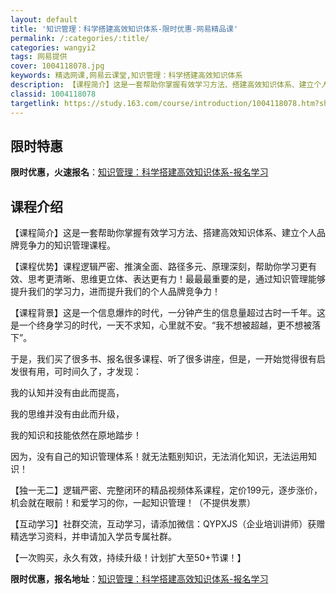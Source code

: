 ```yaml
---
layout: default
title: '知识管理：科学搭建高效知识体系-限时优惠-网易精品课'
permalink: /:categories/:title/
categories: wangyi2
tags: 网易提供
cover: 1004118078.jpg
keywords: 精选网课,网易云课堂,知识管理：科学搭建高效知识体系
description: 【课程简介】这是一套帮助你掌握有效学习方法、搭建高效知识体系、建立个人品牌竞争力的知识管理课程。【课程优势】课程逻辑严密
classid: 1004118078
targetlink: https://study.163.com/course/introduction/1004118078.htm?share=1&shareId=1025206652&utm_campaign=share&utm_medium=iphoneShare&utm_source=&utm_u=1025206652
---
```


## 限时特惠

**限时优惠，火速报名**：[知识管理：科学搭建高效知识体系-报名学习](https://study.163.com/course/introduction/1004118078.htm?share=1&shareId=1025206652&utm_campaign=share&utm_medium=iphoneShare&utm_source=&utm_u=1025206652)

## 课程介绍

【课程简介】这是一套帮助你掌握有效学习方法、搭建高效知识体系、建立个人品牌竞争力的知识管理课程。



【课程优势】课程逻辑严密、推演全面、路径多元、原理深刻，帮助你学习更有效、思考更清晰、思维更立体、表达更有力！最最最重要的是，通过知识管理能够提升我们的学习力，进而提升我们的个人品牌竞争力！



【课程背景】这是一个信息爆炸的时代，一分钟产生的信息量超过古时一千年。这是一个终身学习的时代，一天不求知，心里就不安。“我不想被超越，更不想被落下”。



于是，我们买了很多书、报名很多课程、听了很多讲座，但是，一开始觉得很有启发很有用，可时间久了，才发现：



我的认知并没有由此而提高，

我的思维并没有由此而升级，

我的知识和技能依然在原地踏步！



因为，没有自己的知识管理体系！就无法甄别知识，无法消化知识，无法运用知识！



【独一无二】逻辑严密、完整闭环的精品视频体系课程，定价199元，逐步涨价，机会就在眼前！和爱学习的你，一起知识管理！（不提供发票）



【互动学习】社群交流，互动学习，请添加微信：QYPXJS（企业培训讲师）获赠精选学习资料，并申请加入学员专属社群。



【一次购买，永久有效，持续升级！计划扩大至50+节课！】

**限时优惠，报名地址**：[知识管理：科学搭建高效知识体系-报名学习](https://study.163.com/course/introduction/1004118078.htm?share=1&shareId=1025206652&utm_campaign=share&utm_medium=iphoneShare&utm_source=&utm_u=1025206652)

